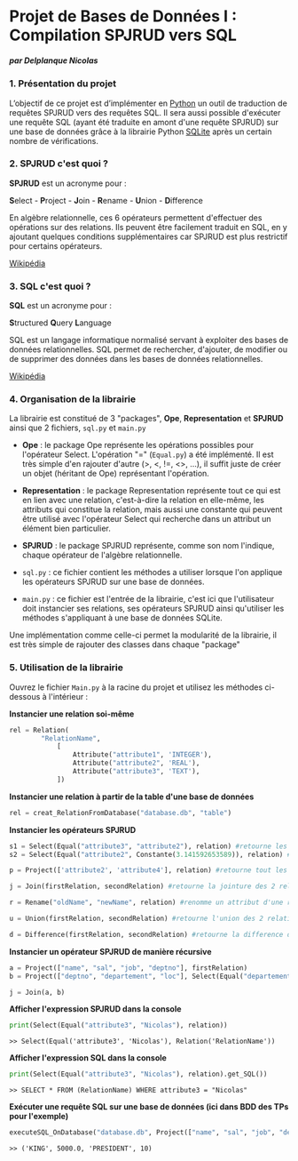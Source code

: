 # Projet de Bases de Données I : Compilation SPJRUD vers SQL

##### par Delplanque Nicolas

### 1. Présentation du projet
L’objectif de ce projet est d’implémenter en [Python](https://www.python.org/) un outil de traduction de requêtes SPJRUD vers des requêtes SQL. 
Il sera aussi possible d'exécuter une requête SQL (ayant été traduite en amont d'une requête SPJRUD) sur une base de données 
grâce à la librairie Python [SQLite](https://docs.python.org/3/library/sqlite3.html) après un certain nombre de vérifications.

### 2. SPJRUD c'est quoi ?
**SPJRUD** est un acronyme pour :

**S**elect - **P**roject - **J**oin - **R**ename - **U**nion - **D**ifference

En algèbre relationnelle, ces 6 opérateurs permettent d'effectuer des opérations sur des relations. Ils peuvent être facilement traduit en SQL, en y ajoutant quelques conditions supplémentaires car SPJRUD est plus restrictif pour certains opérateurs.

[Wikipédia](https://fr.wikipedia.org/wiki/Alg%C3%A8bre_relationnelle#:~:text=L'alg%C3%A8bre%20relationnelle%20est%20un,des%20bases%20de%20donn%C3%A9es%20relationnelles.)

### 3. SQL c'est quoi ?
**SQL** est un acronyme pour :

**S**tructured **Q**uery **L**anguage

SQL est un langage informatique normalisé servant à exploiter des bases de données relationnelles. SQL permet de rechercher, d'ajouter, de modifier ou de supprimer des données dans les bases de données relationnelles. 

[Wikipédia](https://fr.wikipedia.org/wiki/Structured_Query_Language#:~:text=SQL%20(sigle%20de%20Structured%20Query,des%20bases%20de%20donn%C3%A9es%20relationnelles.)) 

### 4. Organisation de la librairie
La librairie est constitué de 3 "packages", **Ope**, **Representation** et **SPJRUD** ainsi que 2 fichiers, `sql.py` et `main.py`

+ **Ope** : le package Ope représente les opérations possibles pour l'opérateur Select. L'opération "=" (`Equal.py`) a été implémenté. Il est très simple d'en rajouter d'autre (>, <, !=, <>, ...), il suffit juste de créer un objet (héritant de Ope) représentant l'opération.

+ **Representation** : le package Representation représente tout ce qui est en lien avec une relation, c'est-à-dire la relation en elle-même, les attributs qui constitue la relation, mais aussi une constante qui peuvent être utilisé avec l'opérateur Select qui recherche dans un attribut un élément bien particulier.

+ **SPJRUD** : le package SPJRUD représente, comme son nom l'indique, chaque opérateur de l'algèbre relationnelle.

+ `sql.py` : ce fichier contient les méthodes a utiliser lorsque l'on applique les opérateurs SPJRUD sur une base de données.

+ `main.py` : ce fichier est l'entrée de la librairie, c'est ici que l'utilisateur doit instancier ses relations, ses opérateurs SPJRUD ainsi qu'utiliser les méthodes s'appliquant à une base de données SQLite.

Une implémentation comme celle-ci permet la modularité de la librairie, il est très simple de rajouter des classes dans chaque "package"

### 5. Utilisation de la librairie

Ouvrez le fichier `Main.py` à la racine du projet et utilisez les méthodes ci-dessous à l'intérieur :

**Instancier une relation soi-même**

```python
rel = Relation(
        "RelationName", 
            [
                Attribute("attribute1", 'INTEGER'), 
                Attribute("attribute2", 'REAL'), 
                Attribute("attribute3", 'TEXT'),
            ])
```

**Instancier une relation à partir de la table d'une base de données**

```python
rel = creat_RelationFromDatabase("database.db", "table")
```

**Instancier les opérateurs SPJRUD**

```python
s1 = Select(Equal("attribute3", "attribute2"), relation) #retourne les tuples ayant la même valeur dans les 2 attributs
s2 = Select(Equal("attribute2", Constante(3.141592653589)), relation) #retourne les éléments de l'attribut ayant comme valeur la constante
```

```python
p = Project(['attribute2', 'attribute4'], relation) #retourne tout les tuples avec seulement ces attributs
```

```python
j = Join(firstRelation, secondRelation) #retourne la jointure des 2 relations si au moins 1 attribut correspond dans les 2 relations
```

```python
r = Rename("oldName", "newName", relation) #renomme un attribut d'une relation
```

```python
u = Union(firstRelation, secondRelation) #retourne l'union des 2 relations si elles ont les mêmes attributs et supprime les doublons
```

```python
d = Difference(firstRelation, secondRelation) #retourne la difference des 2 relations si elles ont les mêmes attributs
```

**Instancier un opérateur SPJRUD de manière récursive**

```python
a = Project(["name", "sal", "job", "deptno"], firstRelation)
b = Project(["deptno", "departement", "loc"], Select(Equal("departement", Constante("RESEARCH")), Rename("dname", "departement", secondRelation)))

j = Join(a, b)
```

**Afficher l'expression SPJRUD dans la console**

```python
print(Select(Equal("attribute3", "Nicolas"), relation))
```
```
>> Select(Equal('attribute3', 'Nicolas'), Relation('RelationName'))
```

**Afficher l'expression SQL dans la console**

```python
print(Select(Equal("attribute3", "Nicolas"), relation).get_SQL())
```
```
>> SELECT * FROM (RelationName) WHERE attribute3 = "Nicolas"
```

**Exécuter une requête SQL sur une base de données (ici dans BDD des TPs pour l'exemple)**

```python
executeSQL_OnDatabase("database.db", Project(["name", "sal", "job", "deptno"], Select(Equal("sal", Constante(5000.0)), Rename("ename", "name", creat_RelationFromDatabase("database.db", "emp")))).get_SQL())
```
```
>> ('KING', 5000.0, 'PRESIDENT', 10)
```